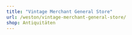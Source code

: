 ```yaml
---
title: "Vintage Merchant General Store"
url: /weston/vintage-merchant-general-store/
shop: Antiquitäten
---
```

